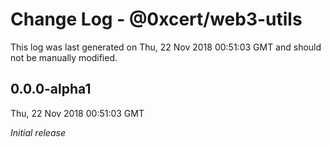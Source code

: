# Change Log - @0xcert/web3-utils

This log was last generated on Thu, 22 Nov 2018 00:51:03 GMT and should not be manually modified.

## 0.0.0-alpha1
Thu, 22 Nov 2018 00:51:03 GMT

*Initial release*


